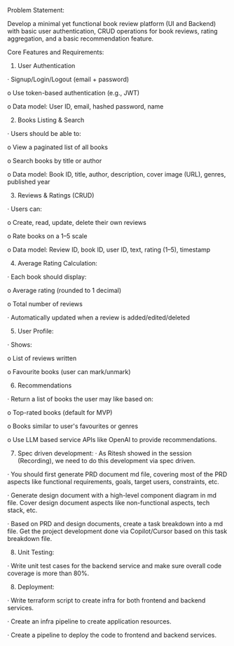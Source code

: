 Problem Statement:

Develop a minimal yet functional book review platform (UI and Backend) with basic user authentication, CRUD operations for book reviews, rating aggregation, and a basic recommendation feature.

Core Features and Requirements:

1. User Authentication

· Signup/Login/Logout (email + password)

o Use token-based authentication (e.g., JWT)

o Data model: User ID, email, hashed password, name

2. Books Listing & Search

· Users should be able to:

o View a paginated list of all books

o Search books by title or author

o Data model: Book ID, title, author, description, cover image (URL), genres, published year

3. Reviews & Ratings (CRUD)

· Users can:

o Create, read, update, delete their own reviews

o Rate books on a 1–5 scale

o Data model: Review ID, book ID, user ID, text, rating (1–5), timestamp

4. Average Rating Calculation:

· Each book should display:

o Average rating (rounded to 1 decimal)

o Total number of reviews

· Automatically updated when a review is added/edited/deleted

5. User Profile:

· Shows:

o List of reviews written

o Favourite books (user can mark/unmark)

6. Recommendations

· Return a list of books the user may like based on:

o Top-rated books (default for MVP)

o Books similar to user's favourites or genres

o Use LLM based service APIs like OpenAI to provide recommendations.

7. Spec driven development: · As Ritesh showed in the session (Recording), we need to do this development via spec driven.

· You should first generate PRD document md file, covering most of the PRD aspects like functional requirements, goals, target users, constraints, etc.

· Generate design document with a high-level component diagram in md file. Cover design document aspects like non-functional aspects, tech stack, etc.

· Based on PRD and design documents, create a task breakdown into a md file. Get the project development done via Copilot/Cursor based on this task breakdown file.

8. Unit Testing:

· Write unit test cases for the backend service and make sure overall code coverage is more than 80%.

8. Deployment:

· Write terraform script to create infra for both frontend and backend services.

· Create an infra pipeline to create application resources.

· Create a pipeline to deploy the code to frontend and backend services.